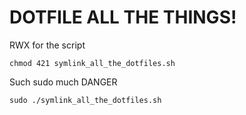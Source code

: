 # DOTFILE ALL THE THINGS!
RWX for the script 
```
chmod 421 symlink_all_the_dotfiles.sh
```
Such sudo much DANGER
```
sudo ./symlink_all_the_dotfiles.sh
```